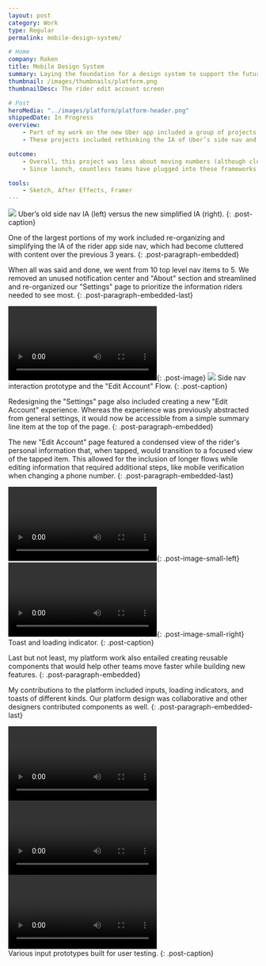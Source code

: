 ```yaml
---
layout: post
category: Work
type: Regular
permalink: mobile-design-system/

# Home
company: Raken
title: Mobile Design System
summary: Laying the foundation for a design system to support the future of the Uber rider app.
thumbnail: /images/thumbnails/platform.png
thumbnailDesc: The rider edit account screen

# Post
heroMedia: "../images/platform/platform-header.png"
shippedDate: In Progress
overview:
    - Part of my work on the new Uber app included a group of projects that can be categorized as platform design.
    - These projects included rethinking the IA of Uber’s side nav and sub-items, designing the "Settings" and "Edit Account" experiences, and designing granular system components like inputs and loading indicators.

outcome:
    - Overall, this project was less about moving numbers (although clearer IA definitely increases usability) and more about setting up teams across the organization to move faster while creating features in the new app.
    - Since launch, countless teams have plugged into these frameworks and utilized these components while developing new features.

tools:
    - Sketch, After Effects, Framer
---
```



<img src="../images/platform/ia-1.png" data-src="../images/platform/ia-1.png" class="post-image">
Uber’s old side nav IA (left) versus the new simplified IA (right).
{: .post-caption}

One of the largest portions of my work included re-organizing and simplifying the IA of the rider app side nav, which had become cluttered with content over the previous 3 years.
{: .post-paragraph-embedded}

When all was said and done, we went from 10 top level nav items to 5. We removed an unused notification center and "About" section and streamlined and re-organized our "Settings" page to prioritize the information riders needed to see most.
{: .post-paragraph-embedded-last}

<video src="../images/platform/side-nav.mp4" autoplay loop></video>{: .post-image}
<img src="../images/platform/flow-1.png" data-src="../images/platform/flow-1.png" class="post-image">
Side nav interaction prototype and the "Edit Account" Flow.
{: .post-caption}

Redesigning the "Settings" page also included creating a new "Edit Account" experience. Whereas the experience was previously abstracted from general settings, it would now be accessible from a simple summary line item at the top of the page.
{: .post-paragraph-embedded}

The new "Edit Account" page featured a condensed view of the rider's personal information that, when tapped, would transition to a focused view of the tapped item. This allowed for the inclusion of longer flows while editing information that required additional steps, like mobile verification when changing a phone number.
{: .post-paragraph-embedded-last}

<video src="../images/platform/toast.mp4" autoplay loop></video>{: .post-image-small-left}
<video src="../images/platform/spinner.mp4" autoplay loop></video>{: .post-image-small-right}
Toast and loading indicator.
{: .post-caption}

Last but not least, my platform work also entailed creating reusable components that would help other teams move faster while building new features.
{: .post-paragraph-embedded}

My contributions to the platform included inputs, loading indicators, and toasts of different kinds. Our platform design was collaborative and other designers contributed components as well.
{: .post-paragraph-embedded-last}

<div class="visuals-triptych">
    <video src="../images/platform/input-1.mp4" autoplay loop></video>
    <video src="../images/platform/input-2.mp4" autoplay loop></video>
    <video src="../images/platform/input-3.mp4" autoplay loop></video>
</div>
Various input prototypes built for user testing.
{: .post-caption}
